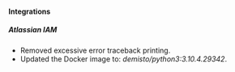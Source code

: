 
#### Integrations
##### Atlassian IAM
- Removed excessive error traceback printing.
- Updated the Docker image to: *demisto/python3:3.10.4.29342*.
